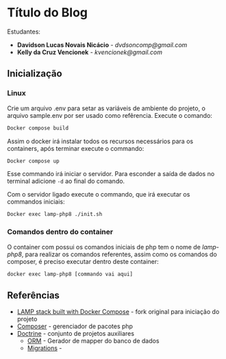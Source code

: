 # Título do Blog

Estudantes:

- __Davidson Lucas Novais Nicácio__ - _dvdsoncomp@gmail.com_
- __Kelly da Cruz Vencionek__ - _kvencionek@gmail.com_


## Inicialização

### Linux

Crie um arquivo .env para setar as variáveis de ambiente do projeto, o arquivo sample.env por ser usado como refêrencia. 
Execute o comando:

```bash
Docker compose build
```

Assim o docker irá instalar todos os recursos necessários para os containers, após terminar execute o commando:

```bash
Docker compose up
```

Esse commando irá iniciar o servidor. 
Para esconder a saída de dados no terminal adicione `-d` ao final do comando.

Com o servidor ligado execute o commando, que irá executar os commandos iniciais:
```bash
Docker exec lamp-php8 ./init.sh
```

### Comandos dentro do container

O container com possui os comandos iniciais de php tem o nome de *lamp-php8*, para realizar os comandos referentes, assim como os comandos do composer,  é preciso executar dentro deste container:

```bash
docker exec lamp-php8 [commando vai aqui]
```


## Referências

- [LAMP stack built with Docker Compose](https://github.com/sprintcube/docker-compose-lamp) - fork original para iniciação do projeto
- [Composer](https://getcomposer.org/) - gerenciador de pacotes php
- [Doctrine](https://www.doctrine-project.org/projects.html) - conjunto de projetos auxiliares
  - [ORM](https://doctrine-project.org/projects/orm.html) - Gerador de mapper do banco de dados
  - [Migrations](https://www.doctrine-project.org/projects/migrations.html) - 

